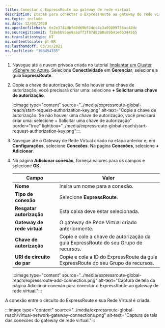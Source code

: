 ```yaml
---
title: Conectar o ExpressRoute ao gateway de rede virtual
description: Etapas para conectar o ExpressRoute ao gateway de rede virtual.
ms.topic: include
ms.date: 12/08/2020
ms.openlocfilehash: 6e2e3748dbfd8d69b53dcc4c3a09809756ac48dc
ms.sourcegitcommit: f28ebb95ae9aaaff3f87d8388a09b41e0b3445b5
ms.translationtype: HT
ms.contentlocale: pt-BR
ms.lasthandoff: 03/30/2021
ms.locfileid: "103494335"
---
```

<!-- Used in deploy-azure-vmware-solution.md and tutorial-configure-networking.md -->

1. Navegue até a nuvem privada criada no tutorial [Implantar um Cluster vSphere no Azure](../tutorial-create-private-cloud.md). Selecione **Conectividade** em **Gerenciar**, selecione a guia **ExpressRoute**.

1. Copie a chave de autorização. Se não houver uma chave de autorização, você precisará criar uma: selecione **+ Solicitar uma chave de autorização**.

   :::image type="content" source="../media/expressroute-global-reach/start-request-authorization-key.png" alt-text="Copie a chave de autorização. Se não houver uma chave de autorização, você precisará criar uma: selecione + Solicitar uma chave de autorização" border="true" lightbox="../media/expressroute-global-reach/start-request-authorization-key.png":::.

1. Navegue até o Gateway de Rede Virtual criado na etapa anterior e, em **Configurações**, selecione **Conexões**. Na página **Conexões**, selecione **+ Adicionar**.

1. Na página **Adicionar conexão**, forneça valores para os campos e selecione **OK**. 

   | Campo | Valor |
   | --- | --- |
   | **Nome**  | Insira um nome para a conexão.  |
   | **Tipo de conexão**  | Selecione **ExpressRoute**.  |
   | **Resgatar autorização**  | Esta caixa deve estar selecionada.  |
   | **Gateway de rede virtual** | O gateway de Rede Virtual criado anteriormente.  |
   | **Chave de autorização**  | Copie e cole a chave de autorização da guia ExpressRoute do seu Grupo de recursos. |
   | **URI de circuito de par**  | Copie e cole a ID do ExpressRoute da guia ExpressRoute do seu Grupo de recursos.  |

   :::image type="content" source="../media/expressroute-global-reach/expressroute-add-connection.png" alt-text="Captura de tela da página Adicionar conexão para conectar o ExpressRoute ao gateway de rede virtual.":::

A conexão entre o circuito do ExpressRoute e sua Rede Virtual é criada.

:::image type="content" source="../media/expressroute-global-reach/virtual-network-gateway-connections.png" alt-text="Captura de tela das conexões do gateway de rede virtual.":::